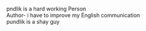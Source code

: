 pndlik is a hard working Person
<br>
Author- i have to improve my English communication
<br>
pundlik is a shay guy
